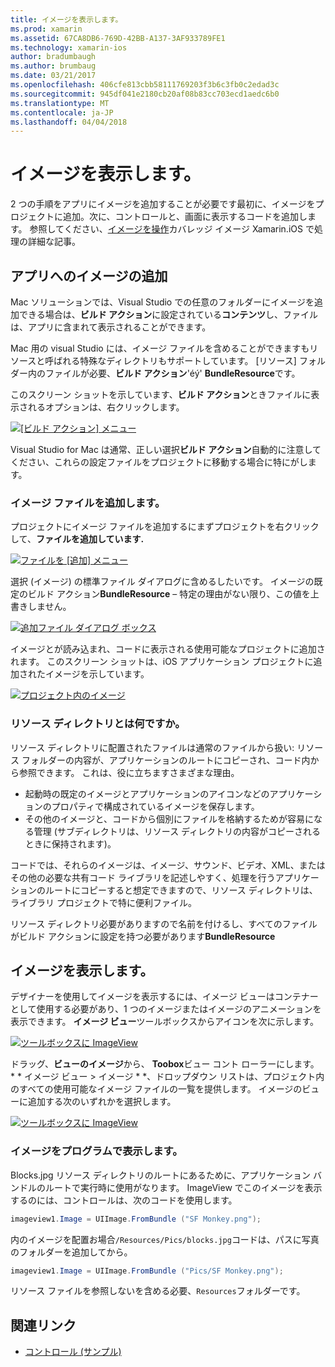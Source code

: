 ```yaml
---
title: イメージを表示します。
ms.prod: xamarin
ms.assetid: 67CA8DB6-769D-42BB-A137-3AF933789FE1
ms.technology: xamarin-ios
author: bradumbaugh
ms.author: brumbaug
ms.date: 03/21/2017
ms.openlocfilehash: 406cfe813cbb58111769203f3b6c3fb0c2edad3c
ms.sourcegitcommit: 945df041e2180cb20af08b83cc703ecd1aedc6b0
ms.translationtype: MT
ms.contentlocale: ja-JP
ms.lasthandoff: 04/04/2018
---
```

# <a name="displaying-images"></a>イメージを表示します。

2 つの手順をアプリにイメージを追加することが必要です最初に、イメージをプロジェクトに追加。次に、コントロールと、画面に表示するコードを追加します。 参照してください、[イメージを操作](~/ios/app-fundamentals/images-icons/index.md)カバレッジ イメージ Xamarin.iOS で処理の詳細な記事。

## <a name="adding-images-to-your-app"></a>アプリへのイメージの追加

Mac ソリューションでは、Visual Studio での任意のフォルダーにイメージを追加できる場合は、**ビルド アクション**に設定されている**コンテンツ**し、ファイルは、アプリに含まれて表示されることができます。

Mac 用の visual Studio には、イメージ ファイルを含めることができますもリソースと呼ばれる特殊なディレクトリもサポートしています。 [リソース] フォルダー内のファイルが必要、**ビルド アクション**'éý' **BundleResource**です。

このスクリーン ショットを示しています、**ビルド アクション**ときファイルに表示されるオプションは、右クリックします。

 [![](image-images/image30a.png "[ビルド アクション] メニュー")](image-images/image30a.png#lightbox)

Visual Studio for Mac は通常、正しい選択**ビルド アクション**自動的に注意してください、これらの設定ファイルをプロジェクトに移動する場合に特にがします。

### <a name="adding-an-image-file"></a>イメージ ファイルを追加します。

プロジェクトにイメージ ファイルを追加するにまずプロジェクトを右クリックして、**ファイルを追加しています.**

 [![](image-images/image31a.png "ファイルを [追加] メニュー")](image-images/image31a.png#lightbox)

選択 (イメージ) の標準ファイル ダイアログに含めるしたいです。 イメージの既定のビルド アクション**BundleResource** – 特定の理由がない限り、この値を上書きしません。

 [![](image-images/image32a.png "追加ファイル ダイアログ ボックス")](image-images/image32a.png#lightbox)

イメージとが読み込まれ、コードに表示される使用可能なプロジェクトに追加されます。 このスクリーン ショットは、iOS アプリケーション プロジェクトに追加されたイメージを示しています。

 [![](image-images/image33a.png "プロジェクト内のイメージ")](image-images/image33a.png#lightbox)

### <a name="what-is-the-resources-directory"></a>リソース ディレクトリとは何ですか。

リソース ディレクトリに配置されたファイルは通常のファイルから扱い: リソース フォルダーの内容が、アプリケーションのルートにコピーされ、コード内から参照できます。 これは、役に立ちますさまざまな理由。

-  起動時の既定のイメージとアプリケーションのアイコンなどのアプリケーションのプロパティで構成されているイメージを保存します。
-  その他のイメージと、コードから個別にファイルを格納するためが容易になる管理 (サブディレクトリは、リソース ディレクトリの内容がコピーされるときに保持されます)。


コードでは、それらのイメージは、イメージ、サウンド、ビデオ、XML、またはその他の必要な共有コード ライブラリを記述しやすく、処理を行うアプリケーションのルートにコピーすると想定できますので、リソース ディレクトリは、ライブラリ プロジェクトで特に便利ファイル。



リソース ディレクトリ必要がありますので名前を付けるし、すべてのファイルがビルド アクションに設定を持つ必要があります**BundleResource**

## <a name="displaying-the-image"></a>イメージを表示します。

デザイナーを使用してイメージを表示するには、イメージ ビューはコンテナーとして使用する必要があり、1 つのイメージまたはイメージのアニメーションを表示できます。 **イメージ ビュー**ツールボックスからアイコンを次に示します。

 [![](image-images/image35a.png "ツールボックスに ImageView")](image-images/image35.png#lightbox)

ドラッグ、**ビューのイメージ**から、 **Toobox**ビュー コント ローラーにします。 * * イメージ ビュー > イメージ * *、ドロップダウン リストは、プロジェクト内のすべての使用可能なイメージ ファイルの一覧を提供します。 イメージのビューに追加する次のいずれかを選択します。

 [![](image-images/image36a.png "ツールボックスに ImageView")](image-images/image36.png#lightbox)

### <a name="displaying-the-image-programmatically"></a>イメージをプログラムで表示します。

Blocks.jpg リソース ディレクトリのルートにあるために、アプリケーション バンドルのルートで実行時に使用がなります。 ImageView でこのイメージを表示するのには、コントロールは、次のコードを使用します。

```csharp
imageview1.Image = UIImage.FromBundle ("SF Monkey.png");
```

内のイメージを配置お場合`/Resources/Pics/blocks.jpg`コードは、パスに写真のフォルダーを追加してから。

```csharp
imageview1.Image = UIImage.FromBundle ("Pics/SF Monkey.png");
```

リソース ファイルを参照しないを含める必要、`Resources`フォルダーです。


## <a name="related-links"></a>関連リンク

- [コントロール (サンプル)](https://developer.xamarin.com/samples/Controls/)
